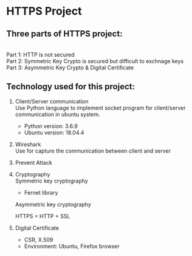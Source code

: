 # HTTPS Project

## Three parts of HTTPS project:
<br />Part 1: HTTP is not secured
<br />Part 2: Symmetric Key Crypto is secured but difficult to exchnage keys
<br />Part 3: Asymmetric Key Crypto & Digital Certificate

## Technology used for this project:
1. Client/Server communication
<br />Use Python language to implement socket program for client/server communication in ubuntu system.
    
    - Python version: 3.6.9
    - Ubuntu version: 18.04.4

2. Wireshark
<br />Use for capture the communication between client and server
    
3. Prevent Attack

4. Cryptography
<br />Symmetric key cryptography
    - Fernet library
    
    Asymmetric key cryptography
    
    HTTPS = HTTP + SSL
    
5. Digital Certificate
    - CSR, X.509
    - Environment: Ubuntu, Firefox browser
